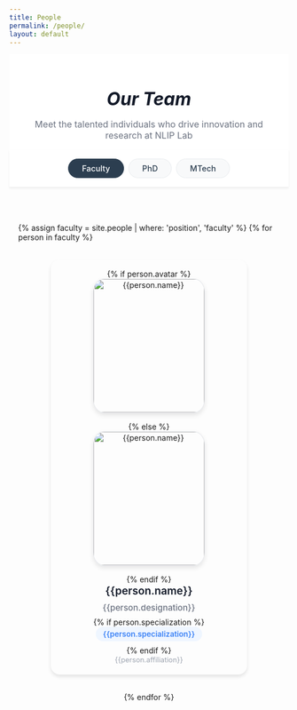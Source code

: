 ```yaml
---
title: People
permalink: /people/
layout: default
---
```


<style>
.sticky-tabs {
  position: sticky;
  top: 0;
  z-index: 100;
  background: white;
  padding: 1rem 0;
  margin-bottom: 2rem;
  border-bottom: 1px solid #eee;
  box-shadow: 0 2px 4px rgba(0,0,0,0.05);
}

.tab-container {
  max-width: 1200px;
  margin: 0 auto;
  padding: 0 1rem;
}

.tabs {
  max-width: 100%;
  margin: 0;
  display: flex;
  gap: 0.5rem;
  overflow-x: auto;
  padding: 0 0.5rem;
  scrollbar-width: none; /* Firefox */
  -ms-overflow-style: none; /* IE and Edge */
  justify-content: center;
}

.tabs::-webkit-scrollbar {
  display: none; /* Chrome, Safari, Opera */
}

.tab {
  padding: 0.5rem 1.5rem;
  background: #f8f9fa;
  border-radius: 20px;
  color: #2c3e50;
  text-decoration: none;
  white-space: nowrap;
  transition: all 0.2s ease;
  font-size: 0.9rem;
  border: 1px solid #e9ecef;
  cursor: pointer;
  font-weight: 500;
}

.tab:hover {
  background: #e9ecef;
  color: #2c3e50;
  border-color: #2c3e50;
}

.tab.active {
  background: #2c3e50;
  color: white;
  border-color: #2c3e50;
  font-weight: 500;
}

.tab-content {
  display: none;
  padding: 2rem 0;
}

.tab-content.active {
  display: block;
}

.section-header {
  font-size: 2rem;
  font-weight: bold;
  color: #111827;
  margin: 2rem 0 1.5rem 0;
}

.subsection-header {
  font-size: 1.5rem;
  font-weight: 600;
  color: #374151;
  margin: 2rem 0 1rem 0;
  /* center align header */
  text-align: center;
  position: relative;
  padding-bottom: 0.5rem;
}

/* add colored underline beneath subsection headers */
.subsection-header::after {
  content: "";
  width: 60px;
  height: 3px;
  background: #3b82f6;
  display: block;
  margin: 0.5rem auto 0;
  border-radius: 2px;
}

.people-grid {
  display: flex;
  flex-wrap: wrap;
  gap: 2rem;
  margin-bottom: 2rem;
  justify-content: center; /* Center align the cards */
}

.person-card {
  border-radius: 1rem;
  box-shadow: 0 4px 6px rgba(0, 0, 0, 0.1);
  padding: 1rem 1rem;
  text-align: center;
  /* smooth animations */
  transition: transform 0.3s ease, box-shadow 0.3s ease, border-color 0.3s ease, background-color 0.3s ease;
  /* subtle border for hover accent */
  border: 1px solid rgba(59,130,246,0);
  width: 320px;
  /* auto height to fit content */
  height: auto;
  display: flex;
  flex-direction: column;
  align-items: center;
  justify-content: flex-start;
  position: relative;
  overflow: hidden;
}

/* shimmer highlight on card */
.person-card::before {
  content: "";
  position: absolute;
  top: -50%;
  left: -50%;
  width: 200%;
  height: 200%;
  background: rgba(255, 255, 255, 0.2);
  transform: rotate(45deg) translate(-100%, -100%);
  transition: transform 0.6s ease;
  pointer-events: none;
}

.person-card:hover::before {
  transform: rotate(45deg) translate(0, 0);
}

/* elevate and scale card on hover */
.person-card:hover {
  transform: translateY(-10px) scale(1.03);
  box-shadow: 0 12px 24px rgba(0, 0, 0, 0.15);
  background-color: #f8f9fa;
  border-color: rgba(59,130,246,0.5);
}

.person-avatar {
  width: 200px;
  height: 240px;
  border-radius: 10%;
  margin: 0 auto 1rem auto;
  object-fit: cover;
  border: 1px solid #e5e7eb;
  /* subtle avatar shadow */
  box-shadow: 0 4px 8px rgba(0, 0, 0, 0.1);
  display: block;
  transition: transform 0.2s ease, filter 0.5s ease, box-shadow 0.3s ease;
}

.person-card:hover .person-avatar {
  transform: scale(1.1);
  filter: brightness(1.1);
  box-shadow: 0 8px 16px rgba(0, 0, 0, 0.15);
}

.person-name {
  font-size: 1.2rem;
  font-weight: 600;
  color: #111827;
  margin-bottom: 0.5rem;
  line-height: 1.3;
  transition: color 0.3s ease;
}

.person-card:hover .person-name {
  color: #3b82f6;
}

.person-title {
  color: #6b7280;
  font-size: 0.95rem;
  margin-bottom: 0.5rem;
  font-weight: 500;
  transition: color 0.3s ease;
}

.person-card:hover .person-title {
  color: #3b82f6;
}

.person-designation {
  color: #6b7280;
  font-size: 0.95rem;
  margin-bottom: 0.5rem;
  font-weight: 500;
}

.person-role {
  color: #3b82f6;
  font-size: 0.85rem;
  font-weight: 600;
  background: #eff6ff;
  padding: 0.3rem 0.8rem;
  border-radius: 20px;
  margin-bottom: 0.5rem;
  display: inline-block;
  transition: background-color 0.3s ease, color 0.3s ease;
}

.person-card:hover .person-role {
  background-color: #dbeafe;
  color: #1e40af;
}

.person-year {
  color: #9ca3af;
  font-size: 0.8rem;
  margin-bottom: 0.5rem;
  font-style: italic;
}

.person-affiliation {
  color: #9ca3af;
  font-size: 0.8rem;
  line-height: 1.4;
  margin-top: auto;
}

.alumni-tile {
  display: flex;
  align-items: center;
  border-radius: 1rem;
  box-shadow: 0 4px 6px rgba(0, 0, 0, 0.1);
  padding: 1.5rem;
  margin-bottom: 1.5rem;
  transition: transform 0.3s ease, box-shadow 0.3s ease, border-color 0.3s ease, background-color 0.3s ease;
  border: 1px solid rgba(59,130,246,0);
  background: white;
  position: relative;
  overflow: hidden;
}

.alumni-tile:hover {
  transform: translateY(-5px);
  box-shadow: 0 12px 24px rgba(0, 0, 0, 0.15);
  background-color: #f8f9fa;
  border-color: rgba(59,130,246,0.5);
}

.alumni-tile::before {
  content: "";
  position: absolute;
  top: -50%;
  left: -50%;
  width: 200%;
  height: 200%;
  background: rgba(255, 255, 255, 0.1);
  transform: rotate(45deg) translate(-100%, -100%);
  transition: transform 0.6s ease;
  pointer-events: none;
}

.alumni-tile:hover::before {
  transform: rotate(45deg) translate(0, 0);
}

.alumni-avatar {
  width: 80px;
  height: 80px;
  border-radius: 50%;
  margin-right: 1.5rem;
  border: 3px solid #e5e7eb;
  box-shadow: 0 4px 8px rgba(0, 0, 0, 0.1);
  transition: transform 0.2s ease, filter 0.3s ease, box-shadow 0.3s ease;
  flex-shrink: 0;
  background: linear-gradient(135deg, #3b82f6, #1d4ed8);
  display: flex;
  align-items: center;
  justify-content: center;
  color: white;
  font-weight: bold;
  font-size: 1.2rem;
}

.alumni-avatar img {
  width: 100%;
  height: 100%;
  object-fit: cover;
  border-radius: 50%;
}

.alumni-content {
  flex: 1;
  display: flex;
  flex-direction: column;
  gap: 0.5rem;
}

.alumni-name {
  font-size: 1.2rem;
  font-weight: 600;
  color: #111827;
  text-decoration: none;
  transition: color 0.3s ease;
}

.alumni-name:hover {
  color: #3b82f6;
  text-decoration: none;
}

.alumni-batch {
  color: #6b7280;
  font-size: 0.95rem;
  font-weight: 500;
  background: #f3f4f6;
  padding: 0.25rem 0.75rem;
  border-radius: 15px;
  display: inline-block;
  width: fit-content;
  transition: background-color 0.3s ease, color 0.3s ease;
}

.alumni-tile:hover .alumni-batch {
  background-color: #dbeafe;
  color: #1e40af;
}

.alumni-affiliation {
  color: #374151;
  font-size: 0.9rem;
  line-height: 1.4;
  font-weight: 500;
}

.alumni-grid {
  display: grid;
  grid-template-columns: repeat(auto-fit, minmax(500px, 1fr));
  gap: 1.5rem;
  margin-top: 1rem;
}

.go-to-top {
  position: fixed;
  bottom: 2rem;
  right: 2rem;
  background: #3b82f6;
  color: white;
  width: 56px;
  height: 56px;
  border-radius: 50%;
  display: flex;
  align-items: center;
  justify-content: center;
  cursor: pointer;
  opacity: 0;
  visibility: hidden;
  transition: all 0.3s ease;
  box-shadow: 0 4px 20px rgba(59, 130, 246, 0.4);
  z-index: 1000;
  border: none;
  font-size: 1.2rem;
  font-weight: bold;
}

.go-to-top.visible {
  opacity: 1;
  visibility: visible;
}

.go-to-top:hover {
  background: #2563eb;
  transform: translateY(-4px) scale(1.1);
  box-shadow: 0 8px 30px rgba(59, 130, 246, 0.6);
}

.go-to-top:active {
  transform: translateY(-2px) scale(1.05);
}

@media (max-width: 768px) {
  .sticky-tabs {
    padding: 0.5rem 0;
    margin-bottom: 1rem;
  }
  
  .tabs {
    justify-content: flex-start;
    padding: 0 1rem;
  }
  
  .tab {
    padding: 0.6rem 1.2rem;
    font-size: 0.9rem;
    min-width: min-content;
  }
  
  .people-grid {
    display: flex;
    flex-wrap: wrap;
    gap: 2rem;
    margin-bottom: 2rem;
    justify-content: center; /* Center align the cards */
  }
  
  .person-card {
    height: 400px;
    padding: 1.5rem;
  }
  
  .person-avatar {
    width: 200px;
    height: 240px;
  }
  
  .alumni-tile {
    flex-direction: column;
    text-align: center;
    padding: 1.5rem 1rem;
  }
  
  .alumni-avatar {
    margin-right: 0;
    margin-bottom: 1rem;
  }
  
  .alumni-content {
    align-items: center;
  }
  
  .alumni-batch {
    align-self: center;
  }
  
  .alumni-grid {
    grid-template-columns: 1fr;
    gap: 1rem;
  }
}
</style>

<div class="page-header" style="background: white; padding: 1rem 0; text-align: center;">
  <div style="max-width: 1200px; margin: 0 auto; padding: 0 1rem;">
    <h6 style="font-size: 2rem; font-weight: bold; color: #111827; margin-bottom: 1rem;">Our Team</h6>
    <p style="font-size: 1rem; color: #6b7280; max-width: 600px; margin: 0 auto;">
      Meet the talented individuals who drive innovation and research at NLIP Lab
    </p>
  </div>
</div>

<div class="sticky-tabs">
  <div class="tab-container">
    <div class="tabs">
      <div class="tab active" data-tab="faculty">Faculty</div>
      <div class="tab" data-tab="phd">PhD</div>
      <div class="tab" data-tab="mtech">MTech</div>
      <!-- <div class="tab" data-tab="interns">Interns</div> -->
    </div>
  </div>
</div>

<div style="max-width: 1200px; margin: 0 auto; padding: 0 1rem;">

<!-- Faculty Tab -->
<div id="faculty-content" class="tab-content active">
  <div class="people-grid">
    {% assign faculty = site.people | where: 'position', 'faculty' %}
    {% for person in faculty %}
      <div class="person-card">
        {% if person.avatar %}
          <img class="person-avatar" src="{{site.baseurl}}/images/people/{{person.avatar}}" alt="{{person.name}}">
        {% else %}
          <img class="person-avatar" src="http://evansheline.com/wp-content/uploads/2011/02/facebook-Storm-Trooper.jpg" alt="{{person.name}}">
        {% endif %}
        <div class="person-name">
          <a href="{{ site.baseurl }}{{ person.url }}" style="text-decoration: none; color: inherit;">{{person.name}}</a>
        </div>
        <div class="person-designation">{{person.designation}}</div>
        {% if person.specialization %}
          <div class="person-role">{{person.specialization}}</div>
        {% endif %}
        <div class="person-affiliation">{{person.affiliation}}</div>
      </div>
    {% endfor %}
  </div>
</div>

<!-- PhD Tab -->
<div id="phd-content" class="tab-content">
  <div class="people-grid">
    {% assign phd_current = site.people | where: 'position', 'phd' | where: 'passout', '0' | sort: 'joining_year' %}
    {% for person in phd_current %}
      <div class="person-card">
        {% if person.avatar %}
          <img class="person-avatar" src="{{site.baseurl}}/images/people/{{person.avatar}}" alt="{{person.name}}">
        {% endif %}
        <div class="person-name">
          <a href="{{ site.baseurl }}{{ person.url }}" style="text-decoration: none; color: inherit;">{{person.name}}</a>
        </div>
        <div class="person-title">PhD Student</div>
        {% if person.role %}
          <div class="person-role">PhD {{person.role}}</div>
        {% endif %}
        <!-- {% if person.joining_year %}
          <div class="person-year">Joined: {{person.joining_year}}</div>
        {% endif %} -->
        <div class="person-affiliation">{{person.affiliation}}</div>
      </div>
    {% endfor %}
  </div>

  <div class="subsection-header">Alumni</div>
  <div class="people-grid">
    {% assign phd_alumni = site.people | where: 'position', 'phd' | where: 'passout', '1' | sort: 'joining_year' %}
    {% for person in phd_alumni %}
      <div class="person-card">
        {% if person.avatar %}
          <img class="person-avatar" src="{{site.baseurl}}/images/people/{{person.avatar}}" alt="{{person.name}}">
        {% endif %}
        <div class="person-name">
          <a href="{{ site.baseurl }}{{ person.url }}" style="text-decoration: none; color: inherit;">{{person.name}}</a>
        </div>
        <div class="person-title">PhD Student</div>
        {% if person.role %}
          <div class="person-role">PhD {{person.role}}</div>
        {% endif %}
        <!-- {% if person.joining_year %}
          <div class="person-year">Joined: {{person.joining_year}}</div>
        {% endif %} -->
        <div class="person-affiliation">{{person.affiliation}}</div>
      </div>
    {% endfor %}
  </div>
</div>

<!-- MTech Tab -->
<div id="mtech-content" class="tab-content">
  <div class="people-grid">
    {% assign mtech_current = site.people | where: "position", "masters" | where: "passout", "0" | sort: 'joining_year' %}
    {% for person in mtech_current %}
      <div class="person-card">
        {% if person.avatar %}
          <img class="person-avatar" src="{{site.baseurl}}/images/people/{{person.avatar}}" alt="{{person.name}}">
        {% else %}
          <img class="person-avatar" src="http://evanssheline.com/wp-content/uploads/2011/02/facebook-Storm-Trooper.jpg" alt="{{person.name}}">
        {% endif %}
        <div class="person-name">
          <a href="{{ site.baseurl }}{{ person.url }}" style="text-decoration: none; color: inherit;">{{person.name}}</a>
        </div>
        <div class="person-title">MTech Student</div>
        {% if person.role %}
          <div class="person-role">M.Tech {{person.role}}</div>
        {% endif %}
        <div class="person-affiliation">{{person.affiliation}}</div>
      </div>
    {% endfor %}
  </div>

  <div class="subsection-header">Alumni</div>
  <div class="people-grid">
    {% assign mtech_alumni = site.people | where: "position", "masters" | where: "passout", "1" | sort: 'joining_year' %}
    {% for person in mtech_alumni %}
      <div class="person-card">
        {% if person.avatar %}
          <img class="person-avatar" src="{{site.baseurl}}/images/people/{{person.avatar}}" alt="{{person.name}}">
        {% else %}
          <img class="person-avatar" src="http://evansheline.com/wp-content/uploads/2011/02/facebook-Storm-Trooper.jpg" alt="{{person.name}}">
        {% endif %}
        <div class="person-name">
          <a href="{{ site.baseurl }}{{ person.url }}" style="text-decoration: none; color: inherit;">{{person.name}}</a>
        </div>
        <div class="person-title">MTech Student</div>
        {% if person.role %}
          <div class="person-role">M.Tech {{person.role}}</div>
        {% endif %}
        <div class="person-affiliation">{{person.affiliation}}</div>
      </div>
    {% endfor %}
  </div>

  <div class="alumni-grid">
    <div class="alumni-tile">
      <div class="alumni-avatar">SN</div>
      <div class="alumni-content">
        <a href="https://www.linkedin.com/in/sharan21/" class="alumni-name">Sharan Narasimhan</a>
        <div class="alumni-batch">Masters student (2020-2022)</div>
        <div class="alumni-affiliation">Data Engineer at Indeed</div>
      </div>
    </div>

    <div class="alumni-tile">
      <div class="alumni-avatar">VE</div>
      <div class="alumni-content">
        <a href="https://www.linkedin.com/in/venkateshelangovan/" class="alumni-name">Venkatesh E</a>
        <div class="alumni-batch">Masters student (2020-2022)</div>
        <div class="alumni-affiliation">Machine Learning Engineer at Qualcomm</div>
      </div>
    </div>
    
    <div class="alumni-tile">
      <div class="alumni-avatar">AD</div>
      <div class="alumni-content">
        <a href="https://www.linkedin.com/in/arkadipta-de/" class="alumni-name">Arkadipta De</a>
        <div class="alumni-batch">Masters student (2020-2022)</div>
        <div class="alumni-affiliation">Applied AI Researcher at Fujitsu Research India</div>
      </div>
    </div>
    
    <div class="alumni-tile">
      <div class="alumni-avatar">VD</div>
      <div class="alumni-content">
        <a href="https://www.linkedin.com/in/vandita-dutt-840646141/" class="alumni-name">Vandita Dutt</a>
        <div class="alumni-batch">Masters student (2020-2022)</div>
        <div class="alumni-affiliation">-</div>
      </div>
    </div>
    
    <div class="alumni-tile">
      <div class="alumni-avatar">SJ</div>
      <div class="alumni-content">
        <a href="https://www.linkedin.com/in/sagarjinde/" class="alumni-name">Sagar Jinde</a>
        <div class="alumni-batch">Masters student (2019-2021)</div>
        <div class="alumni-affiliation">Machine Learning Engineer at Qualcomm</div>
      </div>
    </div>
    
    <div class="alumni-tile">
      <div class="alumni-avatar">VS</div>
      <div class="alumni-content">
        <a href="https://www.linkedin.com/in/vikramanandsingh/" class="alumni-name">Vikram Anand Singh</a>
        <div class="alumni-batch">Masters student (2018-2020)</div>
        <div class="alumni-affiliation">Software Developer at BNY Mellon Technology</div>
      </div>
    </div>
    
    <div class="alumni-tile">
      <div class="alumni-avatar">SK</div>
      <div class="alumni-content">
        <a href="https://www.linkedin.com/in/shounak-kundu-53977817/" class="alumni-name">Shounak Kundu</a>
        <div class="alumni-batch">Masters student, 3-Year MTech, joint supervision with Dr. Srijith PK (2018-2021)</div>
        <div class="alumni-affiliation">Machine Learning Engineer at InMobi</div>
      </div>
    </div>
    
    <div class="alumni-tile">
      <div class="alumni-avatar">RR</div>
      <div class="alumni-content">
        <a href="https://www.linkedin.com/in/rishik-ramena-0a0b52b0/" class="alumni-name">Rishik Ramena</a>
        <div class="alumni-batch">Masters student, 3-Year MTech, joint supervision with Dr. Srijith PK (2018)</div>
        <div class="alumni-affiliation">Software Engineer at Microsoft</div>
      </div>
    </div>
    
    <div class="alumni-tile">
      <div class="alumni-avatar">PA</div>
      <div class="alumni-content">
        <a href="https://www.linkedin.com/in/priyambada-ambastha-133962119/" class="alumni-name">Priyambada Ambastha</a>
        <div class="alumni-batch">Masters student, 3-Year MTech, joint supervision with Dr. Srijith PK (2018-2021)</div>
        <div class="alumni-affiliation"><b>Gold Medalist</b> at IITH, Applied Scientist at Amazon</div>
      </div>
    </div>
    
    <div class="alumni-tile">
      <div class="alumni-avatar">RH</div>
      <div class="alumni-content">
        <a href="https://www.linkedin.com/in/rashmi-hti-3bb52039/" class="alumni-name">Rashmi HTI</a>
        <div class="alumni-batch">Masters student (2016-2018)</div>
        <div class="alumni-affiliation">Associate at Goldman Sachs</div>
      </div>
    </div>
    
    <div class="alumni-tile">
      <div class="alumni-avatar">PC</div>
      <div class="alumni-content">
        <a href="https://www.linkedin.com/in/priyanka-choudhary-9b0b46111/" class="alumni-name">Priyanka Choudhary</a>
        <div class="alumni-batch">Masters student (2016-2018)</div>
        <div class="alumni-affiliation">Lecturer at rpsc technical education department</div>
      </div>
    </div>
    
    <div class="alumni-tile">
      <div class="alumni-avatar">SK</div>
      <div class="alumni-content">
        <a href="https://www.linkedin.com/in/shamikkundu/" class="alumni-name">Shamik Kundu</a>
        <div class="alumni-batch">Masters student (2016-2018)</div>
        <div class="alumni-affiliation">Data Scientist at Rakuten</div>
      </div>
    </div>
    
    <div class="alumni-tile">
      <div class="alumni-avatar">MT</div>
      <div class="alumni-content">
        <a href="https://www.linkedin.com/in/manjela-toppo-021342154/" class="alumni-name">Manjela Toppo</a>
        <div class="alumni-batch">Masters student (2016-2018)</div>
        <div class="alumni-affiliation">-</div>
      </div>
    </div>
    
    <div class="alumni-tile">
      <div class="alumni-avatar">SS</div>
      <div class="alumni-content">
        <a href="https://www.linkedin.com/in/shashank-singh-a527bb112/" class="alumni-name">Shashank Singh</a>
        <div class="alumni-batch">Masters Student (2015-2017)</div>
        <div class="alumni-affiliation">Software Developer at PayPal</div>
      </div>
    </div>
    
    <div class="alumni-tile">
      <div class="alumni-avatar">PD</div>
      <div class="alumni-content">
        <a href="https://www.linkedin.com/in/pradyumna-deshpande-72a51455/" class="alumni-name">Pradyumna Deshpande</a>
        <div class="alumni-batch">Masters Student (2015-2017)</div>
        <div class="alumni-affiliation">Platform Engineer at PayPay Corporation Tokyo, Japan</div>
      </div>
    </div>
    
    <div class="alumni-tile">
      <div class="alumni-avatar">SD</div>
      <div class="alumni-content">
        <a href="https://www.linkedin.com/in/swapdewalkar/" class="alumni-name">Swapnil Ashok Dewalakar</a>
        <div class="alumni-batch">Masters student (2017-2019)</div>
        <div class="alumni-affiliation">SDE at Fanatics,Inc.</div>
      </div>
    </div>
  </div>
</div>

<!-- Interns Tab -->
<div id="interns-content" class="tab-content">
  <!-- <div class="subsection-header">Current</div> -->
  <div class="people-grid">
    {% assign interns_current = site.people | where: 'position', 'visiting' %}
    {% for person in interns_current %}
      <div class="person-card">
        {% if person.avatar %}
          <img class="person-avatar" src="{{site.baseurl}}/images/people/{{person.avatar}}" alt="{{person.name}}">
        {% else %}
          <img class="person-avatar" src="http://evansheline.com/wp-content/uploads/2011/02/facebook-Storm-Trooper.jpg" alt="{{person.name}}">
        {% endif %}
        <div class="person-name">
          <a href="{{ site.baseurl }}{{ person.url }}" style="text-decoration: none; color: inherit;">{{person.name}}</a>
        </div>
        <div class="person-title">Research Intern</div>
        {% if person.role %}
          <div class="person-role">{{person.role}}</div>
        {% else %}
          <div class="person-role">Summer Intern</div>
        {% endif %}
        {% if person.joining_year %}
          <div class="person-year">Joined: {{person.joining_year}}</div>
        {% endif %}
        <div class="person-affiliation">{{person.affiliation}}</div>
      </div>
    {% endfor %}
  </div>
</div>

</div>

<button class="go-to-top" onclick="scrollToTop()">↑</button>

<script>
// Tab switching functionality
document.addEventListener('DOMContentLoaded', function() {
  const tabs = document.querySelectorAll('.tab');
  const tabContents = document.querySelectorAll('.tab-content');
  
  tabs.forEach(tab => {
    tab.addEventListener('click', function() {
      const targetTab = this.getAttribute('data-tab');

      // Remove active class from all tabs and contents
      tabs.forEach(t => t.classList.remove('active'));
      tabContents.forEach(tc => tc.classList.remove('active'));

      // Add active class to clicked tab and corresponding content
      this.classList.add('active');
      document.getElementById(targetTab + '-content').classList.add('active');
    });
  });
  
  // Go to top button functionality
  const goToTopBtn = document.querySelector('.go-to-top');
  
  window.addEventListener('scroll', function() {
    if (window.scrollY > 300) {
      goToTopBtn.classList.add('visible');
    } else {
      goToTopBtn.classList.remove('visible');
    }
  });
});

function scrollToTop() {
  window.scrollTo({
    top: 0,
    behavior: 'smooth'
  });
}
</script>
